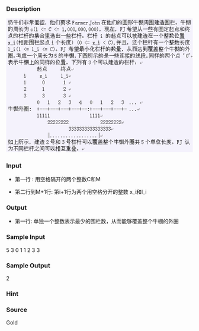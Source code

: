 
### Description

![](/images/1780.jpg) 
### Input
* 第一行 : 用空格隔开的两个整数C和M

* 第二行到M+1行: 第i+1行为两个用空格分开的整数 x_i和l_i


### Output
* 第一行: 单独一个整数表示最少的围栏数，从而能够覆盖整个牛棚的外圈



### Sample Input
5 3
0 1
1 2
3 3


### Sample Output
2

### Hint

### Source
Gold
